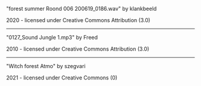 "forest summer Roond 006 200619_0186.wav" 
by klankbeeld

2020 - licensed under Creative Commons Attribution (3.0)

---

"0127_Sound Jungle 1.mp3"
by Freed

2010 - licensed under Creative Commons Attribution (3.0)

---

"Witch forest Atmo"
by szegvari

2021 - licensed under
Creative Commons (0)
